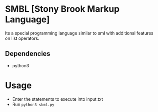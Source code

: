# SMBL [Stony Brook Markup Language]

Its a special programming language similar to sml with additional features on list operators.

## Dependencies

- python3

# Usage

- Enter the statements to execute into input.txt
- Run ``` python3 sbml.py ```
